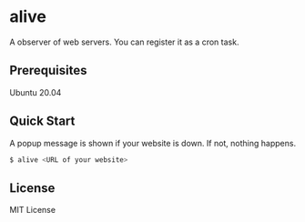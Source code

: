 # alive
A observer of web servers.
You can register it as a cron task.

## Prerequisites
Ubuntu 20.04

## Quick Start
A popup message is shown if your website is down. If not, nothing happens.
```bash
$ alive <URL of your website>
```
## License
MIT License
